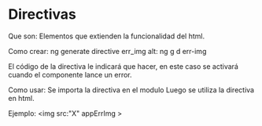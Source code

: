 # Directivas

Que son: Elementos que extienden la funcionalidad del html.

Como crear: ng generate directive err_img
       alt:  ng g d err-img

  El código de la directiva le indicará que hacer,
  en este caso se activará cuando el componente
  lance un error.

Como usar:  Se importa la directiva en el modulo
            Luego se utiliza la directiva en html.

Ejemplo:
        <img src:"X" appErrImg >